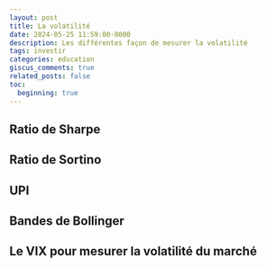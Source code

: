 ```yaml
---
layout: post
title: La volatilité
date: 2024-05-25 11:59:00-0000
description: Les différentes façon de mesurer la volatilité
tags: investir
categories: education
giscus_comments: true
related_posts: false
toc:
  beginning: true
---
```


## Ratio de Sharpe

## Ratio de Sortino

## UPI

## Bandes de Bollinger

## Le VIX pour mesurer la volatilité du marché
